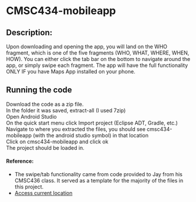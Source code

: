 # CMSC434-mobileapp
<h2>Description:</h2>
<p>Upon downloading and opening the app, you will land on the WHO fragment, which is one of the five fragments (WHO, WHAT, WHERE, WHEN, HOW). You can either click the tab bar on the bottom to navigate around the app, or simply swipe each fragment. The app will have the full functionality ONLY IF you have Maps App installed on your phone.</p>

## Running the code
Download the code as a zip file. <br />
In the folder it was saved, extract-all (I used 7zip) <br />
Open Android Studio <br />
On the quick start menu click Import project (Eclipse ADT, Gradle, etc.) <br />
Navigate to where you extracted the files, you should see cmsc434-mobileapp (with the android studio symbol) in that location<br />
Click on cmsc434-mobileapp and click ok <br />
The project should be loaded in. <br />

<h4>Reference:</h4> 
<ul>
<li>The swipe/tab functionality came from code provided to Jay from his CMSC436 class. It served as a template for the majority of the files in this project.</li>
<li><a href="http://developer.android.com/training/location/retrieve-current.html">Access current location</a></li>
</ul>
